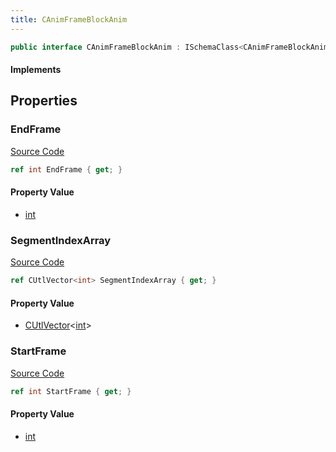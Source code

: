 ```yaml
---
title: CAnimFrameBlockAnim
---
```


```csharp
public interface CAnimFrameBlockAnim : ISchemaClass<CAnimFrameBlockAnim>, ISchemaField, ISchemaClass, INativeHandle
```

#### Implements

## Properties

### EndFrame

[Source Code](https://github.com/swiftly-solution/swiftlys2/blob/main/managed/src/SwiftlyS2.Generated/Schemas/Interfaces/CAnimFrameBlockAnim.cs#L19)

```csharp
ref int EndFrame { get; }
```

#### Property Value

- [int](https://learn.microsoft.com/dotnet/api/system.int32)

### SegmentIndexArray

[Source Code](https://github.com/swiftly-solution/swiftlys2/blob/main/managed/src/SwiftlyS2.Generated/Schemas/Interfaces/CAnimFrameBlockAnim.cs#L21)

```csharp
ref CUtlVector<int> SegmentIndexArray { get; }
```

#### Property Value

- [CUtlVector](/docs/api/-1)<[int](https://learn.microsoft.com/dotnet/api/system.int32)>

### StartFrame

[Source Code](https://github.com/swiftly-solution/swiftlys2/blob/main/managed/src/SwiftlyS2.Generated/Schemas/Interfaces/CAnimFrameBlockAnim.cs#L17)

```csharp
ref int StartFrame { get; }
```

#### Property Value

- [int](https://learn.microsoft.com/dotnet/api/system.int32)

